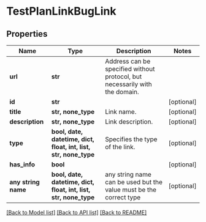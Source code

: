 # TestPlanLinkBugLink


## Properties
Name | Type | Description | Notes
------------ | ------------- | ------------- | -------------
**url** | **str** | Address can be specified without protocol, but necessarily with the domain. | 
**id** | **str** |  | [optional] 
**title** | **str, none_type** | Link name. | [optional] 
**description** | **str, none_type** | Link description. | [optional] 
**type** | **bool, date, datetime, dict, float, int, list, str, none_type** | Specifies the type of the link. | [optional] 
**has_info** | **bool** |  | [optional] 
**any string name** | **bool, date, datetime, dict, float, int, list, str, none_type** | any string name can be used but the value must be the correct type | [optional]

[[Back to Model list]](../README.md#documentation-for-models) [[Back to API list]](../README.md#documentation-for-api-endpoints) [[Back to README]](../README.md)


